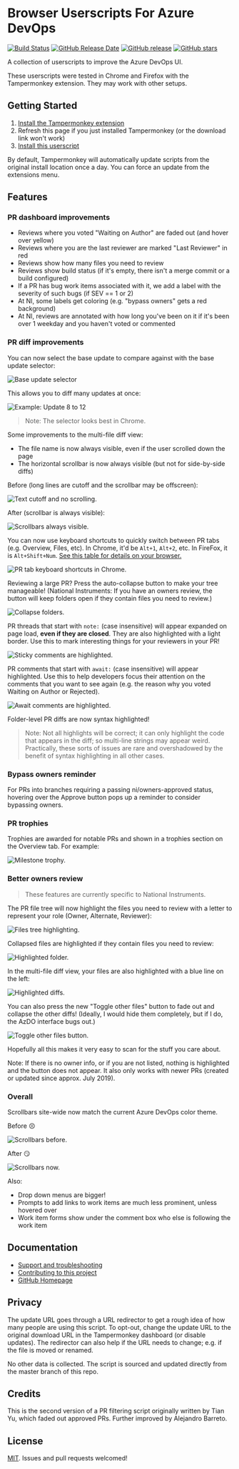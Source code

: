 # Browser Userscripts For Azure DevOps

[![Build Status](https://dev.azure.com/alejandro5042/Public/_apis/build/status/alejandro5042.azdo-userscripts?branchName=master)](https://dev.azure.com/alejandro5042/Public/_build/latest?definitionId=3&branchName=master) [![GitHub Release Date](https://img.shields.io/github/release-date/alejandro5042/azdo-userscripts.svg)](https://github.com/alejandro5042/azdo-userscripts/releases) [![GitHub release](https://img.shields.io/github/release/alejandro5042/azdo-userscripts.svg)](https://github.com/alejandro5042/azdo-userscripts/releases) [![GitHub stars](https://img.shields.io/github/stars/alejandro5042/azdo-userscripts.svg?style=social)](https://github.com/alejandro5042/azdo-userscripts)

A collection of userscripts to improve the Azure DevOps UI.

These userscripts were tested in Chrome and Firefox with the Tampermonkey extension. They may work with other setups.

## Getting Started

1. [Install the Tampermonkey extension](https://tampermonkey.net/)
2. Refresh this page if you just installed Tampermonkey (or the download link won't work)
3. [Install this userscript](https://github.com/alejandro5042/azdo-userscripts/raw/master/src/azdo-pr-dashboard.user.js)

By default, Tampermonkey will automatically update scripts from the original install location once a day. You can force an update from the extensions menu.

## Features

### PR dashboard improvements

- Reviews where you voted "Waiting on Author" are faded out (and hover over yellow)
- Reviews where you are the last reviewer are marked "Last Reviewer" in red
- Reviews show how many files you need to review
- Reviews show build status (if it's empty, there isn't a merge commit or a build configured)
- If a PR has bug work items associated with it, we add a label with the severity of such bugs (if SEV == 1 or 2)
- At NI, some labels get coloring (e.g. "bypass owners" gets a red background)
- At NI, reviews are annotated with how long you've been on it if it's been over 1 weekday and you haven't voted or commented

### PR diff improvements

You can now select the base update to compare against with the base update selector:

![Base update selector](assets/base-update-selector.png)

This allows you to diff many updates at once:

![Example: Update 8 to 12](assets/diff-many-updates.png)

> Note: The selector looks best in Chrome.

Some improvements to the multi-file diff view:

- The file name is now always visible, even if the user scrolled down the page
- The horizontal scrollbar is now always visible (but not for side-by-side diffs)

Before (long lines are cutoff and the scrollbar may be offscreen):

![Text cutoff and no scrolling.](assets/before-pr-diff-scroll-improvements.png)

After (scrollbar is always visible):

![Scrollbars always visible.](assets/after-pr-diff-scroll-improvements.png)

You can now use keyboard shortcuts to quickly switch between PR tabs (e.g. Overview, Files, etc). In Chrome, it'd be `Alt+1`, `Alt+2`, etc. In FireFox, it is `Alt+Shift+Num`. [See this table for details on your browser.](https://developer.mozilla.org/en-US/docs/Web/HTML/Global_attributes/accesskey)

![PR tab keyboard shortcuts in Chrome.](assets/pr-tab-accesskeys.png)

Reviewing a large PR? Press the auto-collapse button to make your tree manageable! (National Instruments: If you have an owners review, the button will keep folders open if they contain files you need to review.)

![Collapse folders.](assets/collapse-folders.png)

PR threads that start with `note:` (case insensitive) will appear expanded on page load, **even if they are closed**. They are also highlighted with a light border. Use this to mark interesting things for your reviewers in your PR!

![Sticky comments are highlighted.](assets/sticky-comment-highlighting.png)

PR comments that start with `await:` (case insensitive) will appear highlighted. Use this to help developers focus their attention on the comments that you want to see again (e.g. the reason why you voted Waiting on Author or Rejected).

![Await comments are highlighted.](assets/await-comments.png)

Folder-level PR diffs are now syntax highlighted!

> Note: Not all highlights will be correct; it can only highlight the code that appears in the diff; so multi-line strings may appear weird. Practically, these sorts of issues are rare and overshadowed by the benefit of syntax highlighting in all other cases.

### Bypass owners reminder

For PRs into branches requiring a passing ni/owners-approved status, hovering over the Approve button pops up a reminder to consider bypassing owners.

### PR trophies

Trophies are awarded for notable PRs and shown in a trophies section on the Overview tab. For example:

![Milestone trophy.](assets/milestone-trophy.png)

### Better owners review

> These features are currently specific to National Instruments.

The PR file tree will now highlight the files you need to review with a letter to represent your role (Owner, Alternate, Reviewer):

![Files tree highlighting.](assets/owners-file-tree.png)

Collapsed files are highlighted if they contain files you need to review:

![Highlighted folder.](assets/owners-collapsed-folders.png)

In the multi-file diff view, your files are also highlighted with a blue line on the left:

![Highlighted diffs.](assets/owners-diff-highlight.png)

You can also press the new "Toggle other files" button to fade out and collapse the other diffs! (Ideally, I would hide them completely, but if I do, the AzDO interface bugs out.)

![Toggle other files button.](assets/owners-toggle-other-files.png)

Hopefully all this makes it very easy to scan for the stuff you care about.

Note: If there is no owner info, or if you are not listed, nothing is highlighted and the button does not appear. It also only works with newer PRs (created or updated since approx. July 2019).

### Overall

Scrollbars site-wide now match the current Azure DevOps color theme.

Before :persevere:

![Scrollbars before.](assets/scrollbars-before.png)

After :smirk:

![Scrollbars now.](assets/scrollbars-after.png)

Also:

- Drop down menus are bigger!
- Prompts to add links to work items are much less prominent, unless hovered over
- Work item forms show under the comment box who else is following the work item

## Documentation

- [Support and troubleshooting](SUPPORT.md)
- [Contributing to this project](CONTRIBUTING.md)
- [GitHub Homepage](https://github.com/alejandro5042/azdo-userscripts)

## Privacy

The update URL goes through a URL redirector to get a rough idea of how many people are using this script. To opt-out, change the update URL to the original download URL in the Tampermonkey dashboard (or disable updates). The redirector can also help if the URL needs to change; e.g. if the file is moved or renamed.

No other data is collected. The script is sourced and updated directly from the master branch of this repo.

## Credits

This is the second version of a PR filtering script originally written by Tian Yu, which faded out approved PRs. Further improved by Alejandro Barreto.

## License

[MIT](LICENSE). Issues and pull requests welcomed!
